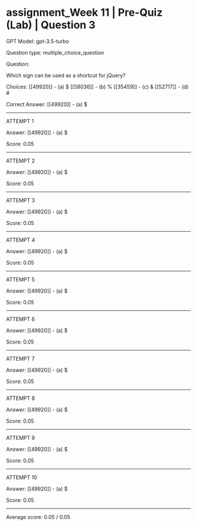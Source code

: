 # assignment_Week 11 | Pre-Quiz (Lab) | Question 3

GPT Model: gpt-3.5-turbo

Question type: multiple_choice_question

Question:
<div><span>Which sign can be used as a shortcut for jQuery?</span></div>

Choices:
[[49920]] - (a) $
[[58036]] - (b) %
[[35459]] - (c) &
[[52717]] - (d) #

Correct Answer:
[[49920]] - (a) $

****************************************

ATTEMPT 1

Answer: 
[[49920]] - (a) $

Score: 0.05

--------------------

ATTEMPT 2

Answer:
[[49920]] - (a) $

Score: 0.05

--------------------

ATTEMPT 3

Answer:
[[49920]] - (a) $

Score: 0.05

--------------------

ATTEMPT 4

Answer:
[[49920]] - (a) $

Score: 0.05

--------------------

ATTEMPT 5

Answer: 
[[49920]] - (a) $

Score: 0.05

--------------------

ATTEMPT 6

Answer: 
[[49920]] - (a) $

Score: 0.05

--------------------

ATTEMPT 7

Answer:
[[49920]] - (a) $

Score: 0.05

--------------------

ATTEMPT 8

Answer: 
[[49920]] - (a) $

Score: 0.05

--------------------

ATTEMPT 9

Answer: 
[[49920]] - (a) $

Score: 0.05

--------------------

ATTEMPT 10

Answer: 
[[49920]] - (a) $

Score: 0.05

--------------------

Average score: 0.05 / 0.05
